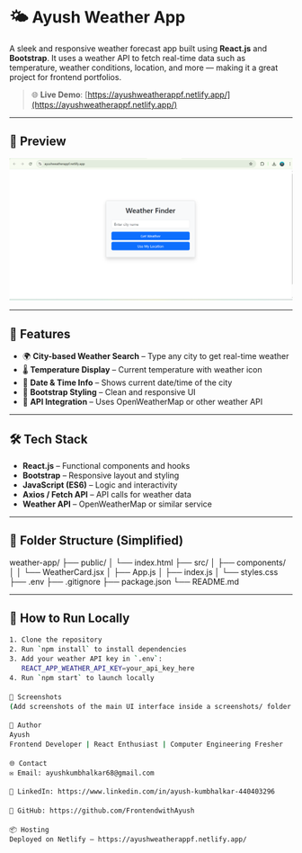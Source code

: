 # 🌤️ Ayush Weather App

A sleek and responsive weather forecast app built using **React.js** and **Bootstrap**. It uses a weather API to fetch real-time data such as temperature, weather conditions, location, and more — making it a great project for frontend portfolios.

> 🌐 **Live Demo**: [https://ayushweatherappf.netlify.app/](https://ayushweatherappf.netlify.app/)

---

## 📸 Preview

![Weather App Preview](./screenshots/weather-preview.png) <!-- Add a screenshot named like this in a 'screenshots' folder -->

---

## 🚀 Features

- 🌍 **City-based Weather Search** – Type any city to get real-time weather
- 🌡️ **Temperature Display** – Current temperature with weather icon
- 📅 **Date & Time Info** – Shows current date/time of the city
- 🎨 **Bootstrap Styling** – Clean and responsive UI
- 🔁 **API Integration** – Uses OpenWeatherMap or other weather API

---

## 🛠️ Tech Stack

- **React.js** – Functional components and hooks
- **Bootstrap** – Responsive layout and styling
- **JavaScript (ES6)** – Logic and interactivity
- **Axios / Fetch API** – API calls for weather data
- **Weather API** – OpenWeatherMap or similar service

---

## 📁 Folder Structure (Simplified)


weather-app/
├── public/
│ └── index.html
├── src/
│ ├── components/
│ │ └── WeatherCard.jsx
│ ├── App.js
│ ├── index.js
│ └── styles.css
├── .env
├── .gitignore
├── package.json
└── README.md


---

## 🔧 How to Run Locally

```bash
1. Clone the repository
2. Run `npm install` to install dependencies
3. Add your weather API key in `.env`:
   REACT_APP_WEATHER_API_KEY=your_api_key_here
4. Run `npm start` to launch locally

📸 Screenshots
(Add screenshots of the main UI interface inside a screenshots/ folder and name them like weather-preview.png)

👤 Author
Ayush
Frontend Developer | React Enthusiast | Computer Engineering Fresher

🌐 Contact
✉️ Email: ayushkumbhalkar68@gmail.com

🔗 LinkedIn: https://www.linkedin.com/in/ayush-kumbhalkar-440403296

🐙 GitHub: https://github.com/FrontendwithAyush

📦 Hosting
Deployed on Netlify – https://ayushweatherappf.netlify.app/
